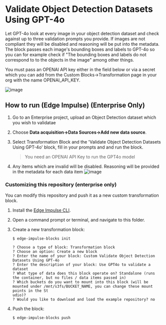 # Validate Object Detection Datasets Using GPT-4o

Let GPT-4o look at every image in your object detection dataset and check against up to three validation prompts you provide. If images are not compliant they will be disabled and reasoning will be put into the metadata. The block passes each image's bounding boxes and labels to GPT-4o so you can for example check if "The bounding boxes and labels do not correspond to to the objects in the image" among other things. 

You must pass an OPENAI API key either in the field below or via a secret which you can add from the Custom Blocks->Transformation page in your org with the name OPENAI_API_KEY. 

![image](https://github.com/user-attachments/assets/47544b24-f16f-4a84-ac7b-53ca9159e581)
## How to run (Edge Impulse) (Enterprise Only)

1. Go to an Enterprise project, upload an Object Detection dataset which you wish to validatae
2. Choose **Data acquisition->Data Sources->Add new data source**.
3. Select Transformation Block and the 'Validate Object Detection Datasets Using GPT-4o' block, fill in your prompts and and run the block.

    > You need an OPENAI API Key to run the GPT4o model 

4. Any items which are invalid will be disabled. Reasoning will be provided in the metadata for each data item
   ![image](https://github.com/user-attachments/assets/5c042831-4301-46e6-8431-f209f09f1694)


### Customizing this repository (enterprise only)

You can modify this repository and push it as a new custom transformation block.

1. Install the [Edge Impulse CLI](https://docs.edgeimpulse.com/docs/tools/edge-impulse-cli).
2. Open a command prompt or terminal, and navigate to this folder.
3. Create a new transformation block:

    ```
    $ edge-impulse-blocks init

    ? Choose a type of block: Transformation block
    ? Choose an option: Create a new block
    ? Enter the name of your block: Custom Validate Object Detection Datasets Using GPT-4o
    ? Enter the description of your block: Use GPT4o to validate a dataset
    ? What type of data does this block operate on? Standalone (runs the container, but no files / data items passed in)
    ? Which buckets do you want to mount into this block (will be mounted under /mnt/s3fs/BUCKET_NAME, you can change these mount points in the St
    udio)?
    ? Would you like to download and load the example repository? no
    ```

4. Push the block:

    ```
    $ edge-impulse-blocks push
    ```
